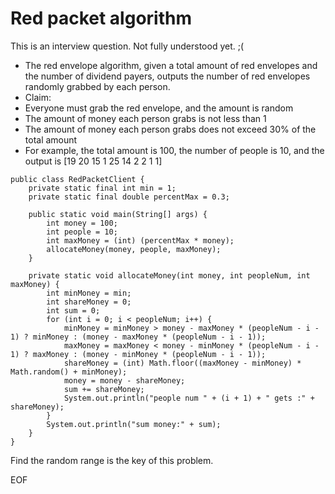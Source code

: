 # Red packet algorithm
This is an interview question. Not fully understood yet. ;(

* The red envelope algorithm, given a total amount of red envelopes and the number of dividend payers, outputs the number of red envelopes randomly grabbed by each person.
* Claim:
* Everyone must grab the red envelope, and the amount is random
* The amount of money each person grabs is not less than 1
* The amount of money each person grabs does not exceed 30% of the total amount
* For example, the total amount is 100, the number of people is 10, and the output is [19 20 15 1 25 14 2 2 1 1]
```
public class RedPacketClient {
    private static final int min = 1;
    private static final double percentMax = 0.3;

    public static void main(String[] args) {
        int money = 100;
        int people = 10;
        int maxMoney = (int) (percentMax * money);
        allocateMoney(money, people, maxMoney);
    }

    private static void allocateMoney(int money, int peopleNum, int maxMoney) {
        int minMoney = min;
        int shareMoney = 0;
        int sum = 0;
        for (int i = 0; i < peopleNum; i++) {
            minMoney = minMoney > money - maxMoney * (peopleNum - i - 1) ? minMoney : (money - maxMoney * (peopleNum - i - 1));
            maxMoney = maxMoney < money - minMoney * (peopleNum - i - 1) ? maxMoney : (money - minMoney * (peopleNum - i - 1));
            shareMoney = (int) Math.floor((maxMoney - minMoney) * Math.random() + minMoney);
            money = money - shareMoney;
            sum += shareMoney;
            System.out.println("people num " + (i + 1) + " gets :" + shareMoney);
        }
        System.out.println("sum money:" + sum);
    }
}
```
Find the random range is the key of this problem. 

EOF
